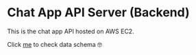 # Chat App API Server (Backend)
This is the chat app API hosted on AWS EC2. 

Click [me](./images/chat-app-data-schema.png) to check data schema 🤓

